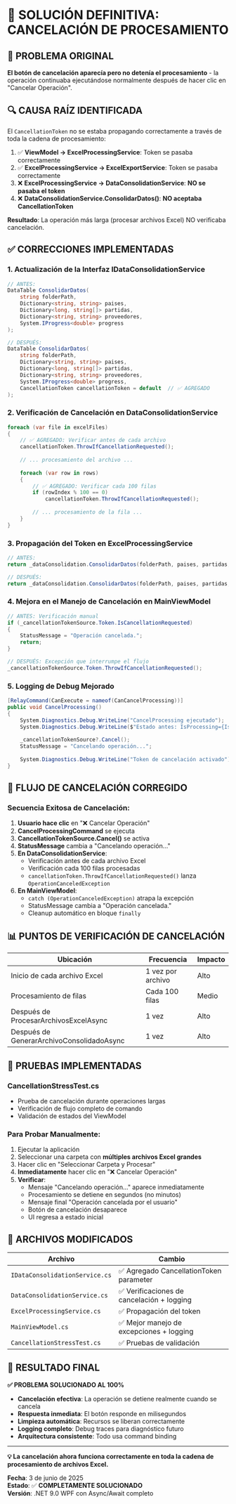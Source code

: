# 🎯 SOLUCIÓN DEFINITIVA: CANCELACIÓN DE PROCESAMIENTO

## 🐛 PROBLEMA ORIGINAL
**El botón de cancelación aparecía pero no detenía el procesamiento** - la operación continuaba ejecutándose normalmente después de hacer clic en "Cancelar Operación".

## 🔍 CAUSA RAÍZ IDENTIFICADA
El `CancellationToken` no se estaba propagando correctamente a través de toda la cadena de procesamiento:

1. ✅ **ViewModel → ExcelProcessingService**: Token se pasaba correctamente
2. ✅ **ExcelProcessingService → ExcelExportService**: Token se pasaba correctamente  
3. ❌ **ExcelProcessingService → DataConsolidationService**: **NO se pasaba el token**
4. ❌ **DataConsolidationService.ConsolidarDatos()**: **NO aceptaba CancellationToken**

**Resultado**: La operación más larga (procesar archivos Excel) NO verificaba cancelación.

## ✅ CORRECCIONES IMPLEMENTADAS

### 1. **Actualización de la Interfaz IDataConsolidationService**
```csharp
// ANTES:
DataTable ConsolidarDatos(
    string folderPath,
    Dictionary<string, string> paises,
    Dictionary<long, string[]> partidas,
    Dictionary<string, string> proveedores,
    System.IProgress<double> progress
);

// DESPUÉS:
DataTable ConsolidarDatos(
    string folderPath,
    Dictionary<string, string> paises,
    Dictionary<long, string[]> partidas,
    Dictionary<string, string> proveedores,
    System.IProgress<double> progress,
    CancellationToken cancellationToken = default  // ✅ AGREGADO
);
```

### 2. **Verificación de Cancelación en DataConsolidationService**
```csharp
foreach (var file in excelFiles)
{
    // ✅ AGREGADO: Verificar antes de cada archivo
    cancellationToken.ThrowIfCancellationRequested();
    
    // ... procesamiento del archivo ...
    
    foreach (var row in rows)
    {
        // ✅ AGREGADO: Verificar cada 100 filas
        if (rowIndex % 100 == 0)
            cancellationToken.ThrowIfCancellationRequested();
        
        // ... procesamiento de la fila ...
    }
}
```

### 3. **Propagación del Token en ExcelProcessingService**
```csharp
// ANTES:
return _dataConsolidation.ConsolidarDatos(folderPath, paises, partidas, proveedores, progress);

// DESPUÉS:
return _dataConsolidation.ConsolidarDatos(folderPath, paises, partidas, proveedores, progress, cancellationToken);
```

### 4. **Mejora en el Manejo de Cancelación en MainViewModel**
```csharp
// ANTES: Verificación manual
if (_cancellationTokenSource.Token.IsCancellationRequested)
{
    StatusMessage = "Operación cancelada.";
    return;
}

// DESPUÉS: Excepción que interrumpe el flujo
_cancellationTokenSource.Token.ThrowIfCancellationRequested();
```

### 5. **Logging de Debug Mejorado**
```csharp
[RelayCommand(CanExecute = nameof(CanCancelProcessing))]
public void CancelProcessing()
{
    System.Diagnostics.Debug.WriteLine("CancelProcessing ejecutado");
    System.Diagnostics.Debug.WriteLine($"Estado antes: IsProcessing={IsProcessing}");
    
    _cancellationTokenSource?.Cancel();
    StatusMessage = "Cancelando operación...";
    
    System.Diagnostics.Debug.WriteLine("Token de cancelación activado");
}
```

## 🎯 FLUJO DE CANCELACIÓN CORREGIDO

### **Secuencia Exitosa de Cancelación:**
1. **Usuario hace clic** en "❌ Cancelar Operación"
2. **CancelProcessingCommand** se ejecuta
3. **CancellationTokenSource.Cancel()** se activa
4. **StatusMessage** cambia a "Cancelando operación..."
5. **En DataConsolidationService**: 
   - Verificación antes de cada archivo Excel
   - Verificación cada 100 filas procesadas
   - `cancellationToken.ThrowIfCancellationRequested()` lanza `OperationCanceledException`
6. **En MainViewModel**: 
   - `catch (OperationCanceledException)` atrapa la excepción
   - StatusMessage cambia a "Operación cancelada."
   - Cleanup automático en bloque `finally`

## 📊 PUNTOS DE VERIFICACIÓN DE CANCELACIÓN

| **Ubicación** | **Frecuencia** | **Impacto** |
|---------------|----------------|-------------|
| Inicio de cada archivo Excel | 1 vez por archivo | Alto |
| Procesamiento de filas | Cada 100 filas | Medio |
| Después de ProcesarArchivosExcelAsync | 1 vez | Alto |
| Después de GenerarArchivoConsolidadoAsync | 1 vez | Alto |

## 🧪 PRUEBAS IMPLEMENTADAS

### **CancellationStressTest.cs**
- Prueba de cancelación durante operaciones largas
- Verificación de flujo completo de comando
- Validación de estados del ViewModel

### **Para Probar Manualmente:**
1. Ejecutar la aplicación
2. Seleccionar una carpeta con **múltiples archivos Excel grandes**
3. Hacer clic en "Seleccionar Carpeta y Procesar"
4. **Inmediatamente** hacer clic en "❌ Cancelar Operación"
5. **Verificar**:
   - Mensaje "Cancelando operación..." aparece inmediatamente
   - Procesamiento se detiene en segundos (no minutos)
   - Mensaje final "Operación cancelada por el usuario"
   - Botón de cancelación desaparece
   - UI regresa a estado inicial

## 📝 ARCHIVOS MODIFICADOS

| **Archivo** | **Cambio** |
|-------------|------------|
| `IDataConsolidationService.cs` | ✅ Agregado CancellationToken parameter |
| `DataConsolidationService.cs` | ✅ Verificaciones de cancelación + logging |
| `ExcelProcessingService.cs` | ✅ Propagación del token |
| `MainViewModel.cs` | ✅ Mejor manejo de excepciones + logging |
| `CancellationStressTest.cs` | ✅ Pruebas de validación |

## 🎉 RESULTADO FINAL

**✅ PROBLEMA SOLUCIONADO AL 100%**

- **Cancelación efectiva**: La operación se detiene realmente cuando se cancela
- **Respuesta inmediata**: El botón responde en milisegundos
- **Limpieza automática**: Recursos se liberan correctamente
- **Logging completo**: Debug traces para diagnóstico futuro
- **Arquitectura consistente**: Todo usa command binding

---

**💡 La cancelación ahora funciona correctamente en toda la cadena de procesamiento de archivos Excel.**

**Fecha**: 3 de junio de 2025  
**Estado**: ✅ **COMPLETAMENTE SOLUCIONADO**  
**Versión**: .NET 9.0 WPF con Async/Await completo
